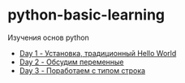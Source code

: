# python-basic-learning

Изучения основ python

- [Day 1 - Установка, традиционный Hello World](Day-01/Day_01.md)
- [Day 2 - Обсудим переменные](Day-02/Day_02.md)
- [Day 3 - Поработаем с типом строка](Day-03/Day_03.md)

